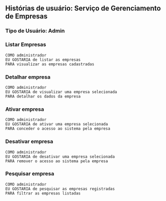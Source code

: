## Histórias de usuário: Serviço de Gerenciamento de Empresas
### Tipo de Usuário: Admin

### Listar Empresas

    COMO administrador
    EU GOSTARIA de listar as empresas 
    PARA visualizar as empresas cadastradas 


### Detalhar empresa

    COMO administrador
    EU GOSTARIA de visualizar uma empresa selecionada 
    PARA detalhar os dados da empresa

### Ativar empresa

    COMO administrador
    EU GOSTARIA de ativar uma empresa selecionada 
    PARA conceder o acesso ao sistema pela empresa

### Desativar empresa
    
    COMO administrador
    EU GOSTARIA de desativar uma empresa selecionada
    PARA remover o acesso ao sistema pela empresa

### Pesquisar empresa

    COMO administrador
    EU GOSTARIA de pesquisar as empresas registradas
    PARA filtrar as empresas listadas
